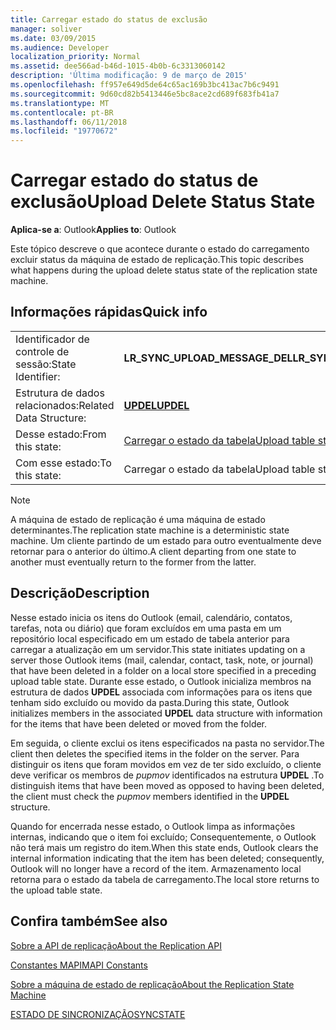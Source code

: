 ```yaml
---
title: Carregar estado do status de exclusão
manager: soliver
ms.date: 03/09/2015
ms.audience: Developer
localization_priority: Normal
ms.assetid: dee566ad-b46d-1015-4b0b-6c3313060142
description: 'Última modificação: 9 de março de 2015'
ms.openlocfilehash: ff957e649d5de64c65ac169b3bc413ac7b6c9491
ms.sourcegitcommit: 9d60cd82b5413446e5bc8ace2cd689f683fb41a7
ms.translationtype: MT
ms.contentlocale: pt-BR
ms.lasthandoff: 06/11/2018
ms.locfileid: "19770672"
---
```

# <a name="upload-delete-status-state"></a><span data-ttu-id="5198a-103">Carregar estado do status de exclusão</span><span class="sxs-lookup"><span data-stu-id="5198a-103">Upload Delete Status State</span></span>

  
  
<span data-ttu-id="5198a-104">**Aplica-se a**: Outlook</span><span class="sxs-lookup"><span data-stu-id="5198a-104">**Applies to**: Outlook</span></span> 
  
 <span data-ttu-id="5198a-105">Este tópico descreve o que acontece durante o estado do carregamento excluir status da máquina de estado de replicação.</span><span class="sxs-lookup"><span data-stu-id="5198a-105">This topic describes what happens during the upload delete status state of the replication state machine.</span></span> 
  
## <a name="quick-info"></a><span data-ttu-id="5198a-106">Informações rápidas</span><span class="sxs-lookup"><span data-stu-id="5198a-106">Quick info</span></span>

|||
|:-----|:-----|
|<span data-ttu-id="5198a-107">Identificador de controle de sessão:</span><span class="sxs-lookup"><span data-stu-id="5198a-107">State Identifier:</span></span>  <br/> |<span data-ttu-id="5198a-108">**LR_SYNC_UPLOAD_MESSAGE_DEL**</span><span class="sxs-lookup"><span data-stu-id="5198a-108">**LR_SYNC_UPLOAD_MESSAGE_DEL**</span></span> <br/> |
|<span data-ttu-id="5198a-109">Estrutura de dados relacionados:</span><span class="sxs-lookup"><span data-stu-id="5198a-109">Related Data Structure:</span></span>  <br/> |<span data-ttu-id="5198a-110">**[UPDEL](updel.md)**</span><span class="sxs-lookup"><span data-stu-id="5198a-110">**[UPDEL](updel.md)**</span></span> <br/> |
|<span data-ttu-id="5198a-111">Desse estado:</span><span class="sxs-lookup"><span data-stu-id="5198a-111">From this state:</span></span>  <br/> |[<span data-ttu-id="5198a-112">Carregar o estado da tabela</span><span class="sxs-lookup"><span data-stu-id="5198a-112">Upload table state</span></span>](upload-table-state.md) <br/> |
|<span data-ttu-id="5198a-113">Com esse estado:</span><span class="sxs-lookup"><span data-stu-id="5198a-113">To this state:</span></span>  <br/> |<span data-ttu-id="5198a-114">Carregar o estado da tabela</span><span class="sxs-lookup"><span data-stu-id="5198a-114">Upload table state</span></span>  <br/> |
   
> [!NOTE]
> <span data-ttu-id="5198a-115">A máquina de estado de replicação é uma máquina de estado determinantes.</span><span class="sxs-lookup"><span data-stu-id="5198a-115">The replication state machine is a deterministic state machine.</span></span> <span data-ttu-id="5198a-116">Um cliente partindo de um estado para outro eventualmente deve retornar para o anterior do último.</span><span class="sxs-lookup"><span data-stu-id="5198a-116">A client departing from one state to another must eventually return to the former from the latter.</span></span> 
  
## <a name="description"></a><span data-ttu-id="5198a-117">Descrição</span><span class="sxs-lookup"><span data-stu-id="5198a-117">Description</span></span>

<span data-ttu-id="5198a-118">Nesse estado inicia os itens do Outlook (email, calendário, contatos, tarefas, nota ou diário) que foram excluídos em uma pasta em um repositório local especificado em um estado de tabela anterior para carregar a atualização em um servidor.</span><span class="sxs-lookup"><span data-stu-id="5198a-118">This state initiates updating on a server those Outlook items (mail, calendar, contact, task, note, or journal) that have been deleted in a folder on a local store specified in a preceding upload table state.</span></span> <span data-ttu-id="5198a-119">Durante esse estado, o Outlook inicializa membros na estrutura de dados **UPDEL** associada com informações para os itens que tenham sido excluído ou movido da pasta.</span><span class="sxs-lookup"><span data-stu-id="5198a-119">During this state, Outlook initializes members in the associated **UPDEL** data structure with information for the items that have been deleted or moved from the folder.</span></span> 
  
<span data-ttu-id="5198a-120">Em seguida, o cliente exclui os itens especificados na pasta no servidor.</span><span class="sxs-lookup"><span data-stu-id="5198a-120">The client then deletes the specified items in the folder on the server.</span></span> <span data-ttu-id="5198a-121">Para distinguir os itens que foram movidos em vez de ter sido excluído, o cliente deve verificar os membros de *pupmov* identificados na estrutura **UPDEL** .</span><span class="sxs-lookup"><span data-stu-id="5198a-121">To distinguish items that have been moved as opposed to having been deleted, the client must check the  *pupmov*  members identified in the **UPDEL** structure.</span></span> 
  
<span data-ttu-id="5198a-122">Quando for encerrada nesse estado, o Outlook limpa as informações internas, indicando que o item foi excluído; Consequentemente, o Outlook não terá mais um registro do item.</span><span class="sxs-lookup"><span data-stu-id="5198a-122">When this state ends, Outlook clears the internal information indicating that the item has been deleted; consequently, Outlook will no longer have a record of the item.</span></span> <span data-ttu-id="5198a-123">Armazenamento local retorna para o estado da tabela de carregamento.</span><span class="sxs-lookup"><span data-stu-id="5198a-123">The local store returns to the upload table state.</span></span>
  
## <a name="see-also"></a><span data-ttu-id="5198a-124">Confira também</span><span class="sxs-lookup"><span data-stu-id="5198a-124">See also</span></span>



[<span data-ttu-id="5198a-125">Sobre a API de replicação</span><span class="sxs-lookup"><span data-stu-id="5198a-125">About the Replication API</span></span>](about-the-replication-api.md)
  
[<span data-ttu-id="5198a-126">Constantes MAPI</span><span class="sxs-lookup"><span data-stu-id="5198a-126">MAPI Constants</span></span>](mapi-constants.md)
  
[<span data-ttu-id="5198a-127">Sobre a máquina de estado de replicação</span><span class="sxs-lookup"><span data-stu-id="5198a-127">About the Replication State Machine</span></span>](about-the-replication-state-machine.md)
  
[<span data-ttu-id="5198a-128">ESTADO DE SINCRONIZAÇÃO</span><span class="sxs-lookup"><span data-stu-id="5198a-128">SYNCSTATE</span></span>](syncstate.md)

